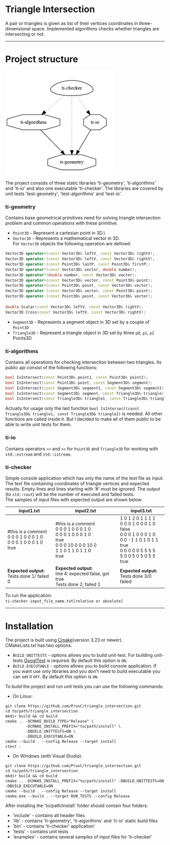 # Triangle Intersection

A pair or triangles is given as list of their vertices coordinates in three-dimensional space. 
Implemented algorithms checks whether triangles are intersecting or not.
____

# Project structure

![project_structure_graph](/images/project_structure_graph.png)

The project consists of three static libraries 'ti-geometry', 'ti-algorithms' and 'ti-io' and also
one executable 'ti-checker'. The libraries are covered by unit tests 'test-geometry', 
'test-algorithms' and 'test-io'.

### ti-geometry 

Contains base geometrical primitives need for solving triangle intersection problem and common 
operations with these primitive.

* `Point3D` - Represent a cartesian point in 3D.\
* `Vector3D` - Represents a mathematical vector in 3D. \
For `Vector3D` objects the following operation are defined:

```C++
Vector3D operator+(const Vector3D& leftV, const Vector3D& rightV);
Vector3D operator-(const Vector3D& leftV, const Vector3D& rightV);
Vector3D operator-(const Point3D& lastP, const Point3D& firstP);
Vector3D operator*(const Vector3D& vector, double number);
Vector3D operator*(double number, const Vector3D& vector);
Vector3D operator+(const Vector3D& vector, const Point3D& point);
Vector3D operator+(const Point3D& point, const Vector3D& vector);
Vector3D operator-(const Vector3D& vector, const Point3D& point);
Vector3D operator-(const Point3D& point, const Vector3D& vector);

double Scalar(const Vector3D& leftV, const Vector3D& rightV);
Vector3D Cross(const Vector3D& leftV, const Vector3D& rightV);
```
* `Segment3D` - Represents a segment object in 3D set by a couple of `Point3D`
* `Triangle3D` - Represent a triangle object in 3D set by three `p0`, `p1`, `p2` Points3D


### ti-algorithms

Contains all operations for checking intersection between two triangles. Its public api
consist of the following functions:
```C++
bool IsIntersect(const Point3D& point1, const Point3D& point2);
bool IsIntersect(const Point3D& point, const Segment3D& segment);
bool IsIntersect(const Segment3D& segment1, const Segment3D& segment2);
bool IsIntersect(const Segment3D& segment, const Triangle3D& triangle);
bool IsIntersect(const Triangle3D& triangle1, const Triangle3D& triangle2);
```
Actually for usage only the last function `bool IsIntersect(const Triangle3D& triangle1, const Triangle3D& triangle2)` 
is needed. All other functions are called inside it. But I decided to make all of them public to be able to write unit 
tests for them.

### ti-io

Contains operators `<<` and `>>` for `Point3D` and `Triangle3D` for working with `std::ostream` and `std::istream`.

### ti-checker

Simple console application which has only the name of the text file as input. The text file containing coordinates of 
triangle vertices and expected results. Empty lines and lines starting with ‘#’ must be ignored. The output (to `std::cout`)
will be the number of executed and failed tests. \
The samples of input files with expected output are shown below: 

| input1.txt                                                                 | input2.txt                                                                                                                           | input3.txt                                                                                                                                                           | 
|----------------------------------------------------------------------------|--------------------------------------------------------------------------------------------------------------------------------------|----------------------------------------------------------------------------------------------------------------------------------------------------------------------|
| #this is a comment <br> 0 0 0 1 0 0 0 1 0 <br> 0 0 0 1 0 0 0 1 0 <br> true | #this is a comment <br> 0 0 0 1 0 0 0 1 0 <br> 0 0 0 1 0 0 0 1 0  <br> true <br>0 0 0 10 0 0 0 10 0 <br> 1 1 0 1 1 0 1 1 0 <br> true | 1 0 1 2 0 1 1 1 1 <br> 0 0 0 1 0 0 0 1 0 <br> false <br> 0 0 0 1 0 0 0 1 0 <br> 0 0 -1 1 0 1 0 1 1 <br> true <br> 0 0 0 0 0 5 5 5 5 <br> 5 0 0 5 0 5 0 5 5 <br> true |
| **Expected output:** <br> Tests done 1/ failed 0                           | **Expected output:** <br> line 4: expected false, got true <br> Tests done 2; failed 1                                               | **Expected output:** <br> Tests done 3/0 failed                                                                                                                      |

To run the application: \
`ti-checker input_file_name.txt[relative or absolute]`

____
# Installation

The project is built using [Cmake](https://cmake.org)(version 3.23 or newer).\
CMakeLists.txt has two options:
* `BUILD_UNITTESTS` - options allows you to build unit-test. For building unit-tests [GooglTest](https://github.com/google/googletest.git) is required.
By default this option is `ON`.
* `BUILD_EXECUTABLE` - options allows you to build console application. If you want use only libraries and you
don't need to build executable you can set it `OFF`. By default this option is `ON`.

To build the project and run unit tests you can use the following commands:
* On Linux:
```
git clone https://github.com/PrusC/triangle_intersection.git
cd to/path/triangle_intersection
mkdir build && cd build
cmake .. -DCMAKE_BUILD_TYPE="Release" \
         -DCMAKE_INSTALL_PREFIX="to/path/install" \
         -DBUILD_UNITTESTS=ON \
         -DBUILD_EXECUTABLE=ON
cmake --build . --config Release --target install 
ctest .
```
* On Windows (with Visual Studio):
```
git clone https://github.com/PrusC/triangle_intersection.git
cd to/path/triangle_intersection
mkdir build && cd build
cmake .. -DCMAKE_INSTALL_PREFIX="to/path/install" -DBUILD_UNITTESTS=ON -DBUILD_EXECUTABLE=ON
cmake --build . --config Release --target install
cmake.exe --build . --target RUN_TESTS --config Release
```
After installing the 'to/path/install' folder should contain four folders:
* 'include' - contains all header files
* 'lib' - contains 'ti-geometry', 'ti-algorithms' and 'ti-io' static build files
* 'bin' - contains 'ti-checker' application'
* 'tests' - contains unit tests
* 'examples' - contains several samples of input files for 'ti-checker'
